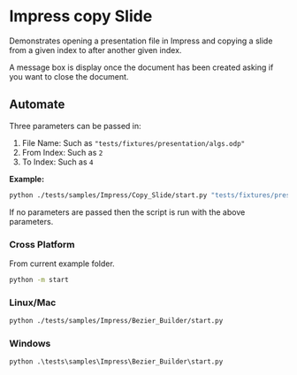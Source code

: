 # Impress copy Slide

Demonstrates opening a presentation file in Impress and copying a slide from a given index to after another given index.

A message box is display once the document has been created asking if you want to close the document.

## Automate

Three parameters can be passed in:

1. File Name: Such as `"tests/fixtures/presentation/algs.odp"`
2. From Index: Such as `2`
3. To Index: Such as `4`

**Example:**

```sh
python ./tests/samples/Impress/Copy_Slide/start.py "tests/fixtures/presentation/algs.odp" 0 2
```

If no parameters are passed then the script is run with the above parameters.

### Cross Platform

From current example folder.

```sh
python -m start
```

### Linux/Mac

```sh
python ./tests/samples/Impress/Bezier_Builder/start.py
```

### Windows

```ps
python .\tests\samples\Impress\Bezier_Builder\start.py
```
